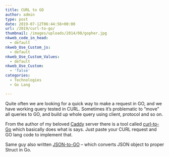 ```yaml
---
title: CURL to GO
author: admin
type: post
date: 2019-07-12T06:44:56+00:00
url: /2019/curl-to-go/
thumbnail: /images/uploads/2014/08/gopher.jpg
nkweb_code_in_head:
  - default
nkweb_Use_Custom_js:
  - default
nkweb_Use_Custom_Values:
  - default
nkweb_Use_Custom:
  - 'false'
categories:
  - Technologies
  - Go Lang

---
```

Quite often we are looking for a quick way to make a request in GO, and we have working query tested in CURL. Sometimes it&#8217;s problematic to &#8220;move&#8221; all queries to GO, and build up whole query using client, protocol and so on. 

From the author of my beloved [Caddy](https://caddyserver.com) server there is a tool called [curl-to-Go](https://mholt.github.io/curl-to-go/) which basically does what is says. Just paste your CURL request and GO lang code to implement that.

Same guy also written [JSON-to-GO](https://mholt.github.io/json-to-go/) &#8211; which converts JSON object to proper Struct in Go.